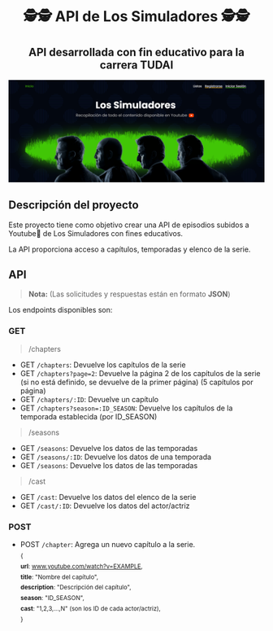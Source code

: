 <div align="center">
<h1>🕵️🕵️ API de Los Simuladores 🕵️🕵️</h1>
<h2>API desarrollada con fin educativo para la carrera TUDAI</h2>

![Captura de pantalla de la página](web-screen.png)

</div>

## Descripción del proyecto

Este proyecto tiene como objetivo crear una API de episodios subidos a Youtube🔴 de Los Simuladores con fines educativos.

La API proporciona acceso a capítulos, temporadas y elenco de la serie.


## API
>**Nota:** (Las solicitudes y respuestas están en formato **JSON**)

Los endpoints disponibles son:

### GET 
>/chapters
- GET `/chapters`: Devuelve los capítulos de la serie
- GET `/chapters?page=2`: Devuelve la página 2 de los capítulos de la serie (si no está definido, se devuelve de la primer página) (5 capítulos por página)
- GET `/chapters/:ID`: Devuelve un capítulo
- GET `/chapters?season=:ID_SEASON`: Devuelve los capítulos de la temporada establecida (por ID_SEASON)
>/seasons
- GET `/seasons`: Devuelve los datos de las temporadas
- GET `/seasons/:ID`: Devuelve los datos de una temporada
- GET `/seasons`: Devuelve los datos de las temporadas
>/cast
- GET `/cast`: Devuelve los datos del elenco de la serie
- GET `/cast/:ID`: Devuelve los datos del actor/actriz
### POST
- POST `/chapter`: Agrega un nuevo capítulo a la serie. <br>
<sub>{ <br>
  **url**: www.youtube.com/watch?v=EXAMPLE, <br>
  **title**: "Nombre del capítulo", <br>
  **description**: "Descripción del capítulo", <br>
  **season**: "ID_SEASON", <br>
  **cast**: "1,2,3,...,N" (son los ID de cada actor/actriz), <br>
}</sub>
